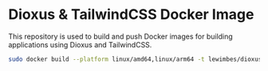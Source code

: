 # Dioxus & TailwindCSS Docker Image

This repository is used to build and push Docker images for building applications using Dioxus and TailwindCSS.

```bash
sudo docker build --platform linux/amd64,linux/arm64 -t lewimbes/dioxus:latest -t lewimbes/dioxus:0.6.3 --push .
```
